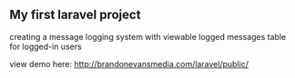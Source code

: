 <h2>My first laravel project</h2>

creating a message logging system with viewable logged messages table for logged-in users

view demo here: http://brandonevansmedia.com/laravel/public/
